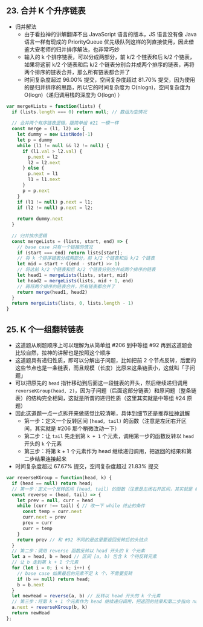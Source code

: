 ## 23. 合并 K 个升序链表

* 归并解法
  * 由于看拉神的讲解翻译不出 JavaScript 语言的版本，JS 语言没有像 Java 语言一样有现成的 PriorityQueue 优先级队列这样的列直接使用，因此借鉴大安老师的归并排序解法，也非常巧妙
  * 输入的 k 个排序链表，可以分成两部分，前 k/2 个链表和后 k/2 个链表，如果将这前 k/2 个链表和后 k/2 个链表分别合并成两个排序的链表，再将两个排序的链表合并，那么所有链表都合并了
  * 时间复杂度超过 96.00% 提交，空间复杂度超过 81.70% 提交，因为使用的是归并排序的思路，所以它的时间复杂度为 O(nlogn)，空间复杂度为 O(logn)（递归调用栈的深度为 O(logn) ）

```js
var mergeKLists = function(lists) {
  if (lists.length === 0) return null; // 数组为空情况
  
  // 合并两个有序链表逻辑，跟简单组 #21 一模一样
  const merge = (l1, l2) => {
    let dummy = new ListNode(-1)
    let p = dummy
    while (l1 != null && l2 != null) {
      if (l1.val > l2.val) {
        p.next = l2
        l2 = l2.next
      } else {
        p.next = l1
        l1 = l1.next
      }
      p = p.next
    }
    if (l1 != null) p.next = l1;
    if (l2 != null) p.next = l2;
    
    return dummy.next
  }
  
  // 归并排序逻辑
  const mergeLists = (lists, start, end) => {
    // base case 只有一个链接的情况
    if (start === end) return lists[start];
    // 将 k 个排序链表分成两部分，前 k/2 个链表和后 k/2 个链表
    let mid = start + ((end - start) >> 1)
    // 将这前 k/2 个链表和后 k/2 个链表分别合并成两个排序的链表
    let head1 = mergeLists(lists, start, mid)
    let head2 = mergeLists(lists, mid + 1, end)
    // 再将两个排序的链表合并，所有链表都合并了
    return merge(head1, head2)
  }
  return mergeLists(lists, 0, lists.length - 1)
}
```

## 25. K 个一组翻转链表

* 这道题从刷题顺序上可以理解为从简单组 #206 到中等组 #92 再到这道题会比较自然，拉神的讲解也是按照这个顺序
* 这道题具有递归性质，即可以分解出子问题，比如把前 2 个节点反转，后面的这些节点也是一条链表，而且规模（长度）比原来这条链表小，这就叫「子问题」
* 可以把原先的 `head` 指针移动到后面这一段链表的开头，然后继续递归调用 `reverseKGroup(head, 2)`，因为子问题（后面这部分链表）和原问题（整条链表）的结构完全相同，这就是所谓的递归性质（这里其实就是中等组 #24 原题）
* 因此这道题一点一点拆开来做感觉比较清晰，具体到细节还是推荐[拉神讲解](https://labuladong.gitee.io/algo/2/19/20/)
  * 第一步：定义一个反转区间 `[head, tail)` 的函数（注意是左闭右开区间，其实就是 #206 那个稍微改动一下）
  * 第二步：让 `tail` 先走到第 `k + 1` 个元素，调用第一步的函数反转以 `head` 开头的 `k` 个元素
  * 第三步：将第 k + 1 个元素作为 head 继续递归调用，把返回的结果和第二步结果连接起来
* 时间复杂度超过 67.67% 提交，空间复杂度超过 21.83% 提交

```js
var reverseKGroup = function(head, k) {
  if (head == null) return head;
  // 第一步：定义一个反转区间 [head, tail) 的函数（注意是左闭右开区间，其实就是 #206 那个稍微改动一下）
  const reverse = (head, tail) => {
    let prev = null, curr = head
    while (curr !== tail) { // 改一下 while 终止的条件
      const temp = curr.next
      curr.next = prev
      prev = curr
      curr = temp
    }
    return prev // 和 #92 不同的是这里要返回反转后的头结点
  }
  // 第二步：调用 reverse 函数反转以 head 开头的 k 个元素
  let a = head, b = head // 区间 [a, b) 包含 k 个待反转元素
  // 让 b 走到第 k + 1 个元素
  for (let i = 0; i < k; i++) {
    // base case 如果最后的元素不足 k 个，不需要反转
    if (b == null) return head;
    b = b.next
  }
  let newHead = reverse(a, b) // 反转以 head 开头的 k 个元素
  // 第三步：将第 k + 1 个元素作为 head 继续递归调用，把返回的结果和第二步指向 null 的尾结点连接起来
  a.next = reverseKGroup(b, k)
  return newHead
};
```

